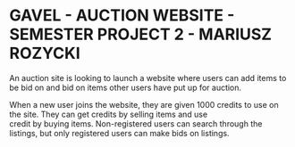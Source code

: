 # GAVEL - AUCTION WEBSITE - SEMESTER PROJECT 2 - MARIUSZ ROZYCKI <br>

An auction site is looking to launch a website where users can add items to be bid on and bid on items other users have put up for auction. <br>

When a new user joins the website, they are given 1000 credits to use on the site. They can get credits by selling items and use <br>
credit by buying items. Non-registered users can search through the listings, but only registered users can make bids on listings.<br>
